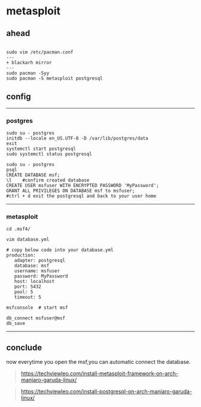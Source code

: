 # metasploit
## ahead
```shell

sudo vim /etc/pacman.conf
---
+ blackarh mirror
---
sudo pacman -Syy
sudo pacman -S metasploit postgresql
```
## config
---
### postgres
```shell
sudo su - postgres
initdb --locale en_US.UTF-8 -D /var/lib/postgres/data
exit
systemctl start postgresql
sudo systemctl status postgresql

sudo su - postgres
psql        
CREATE DATABASE msf;
\l    #confirm created database
CREATE USER msfuser WITH ENCRYPTED PASSWORD 'MyPassword';
GRANT ALL PRIVILEGES ON DATABASE msf to msfuser;
#ctrl + d exit the postgresql and back to your user home
```
---

### metasploit 
```
cd .msf4/

vim database.yml

# copy below code into your database.yml 
production:
   adapter: postgresql
   database: msf
   username: msfuser
   password: MyPassword
   host: localhost
   port: 5432
   pool: 5
   timeout: 5

msfconsole  # start msf

db_connect msfuser@msf
db_save
```
---
## conclude
now everytime you open the msf,you can automatic connect the database.


>https://techviewleo.com/install-metasploit-framework-on-arch-manjaro-garuda-linux/

>https://techviewleo.com/install-postgresql-on-arch-manjaro-garuda-linux/

